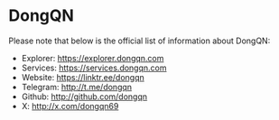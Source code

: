 # DongQN

Please note that below is the official list of information about DongQN:

  - Explorer: https://explorer.dongqn.com
  - Services: https://services.dongqn.com
  - Website: https://linktr.ee/dongqn
  - Telegram: http://t.me/dongqn
  - Github: http://github.com/dongqn
  - X: http://x.com/dongqn69
